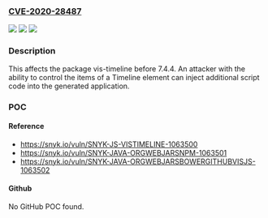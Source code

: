 ### [CVE-2020-28487](https://cve.mitre.org/cgi-bin/cvename.cgi?name=CVE-2020-28487)
![](https://img.shields.io/static/v1?label=Product&message=vis-timeline&color=blue)
![](https://img.shields.io/static/v1?label=Version&message=%3C%207.4.4%20&color=brighgreen)
![](https://img.shields.io/static/v1?label=Vulnerability&message=Cross-site%20Scripting%20(XSS)&color=brighgreen)

### Description

This affects the package vis-timeline before 7.4.4. An attacker with the ability to control the items of a Timeline element can inject additional script code into the generated application.

### POC

#### Reference
- https://snyk.io/vuln/SNYK-JS-VISTIMELINE-1063500
- https://snyk.io/vuln/SNYK-JAVA-ORGWEBJARSNPM-1063501
- https://snyk.io/vuln/SNYK-JAVA-ORGWEBJARSBOWERGITHUBVISJS-1063502

#### Github
No GitHub POC found.

